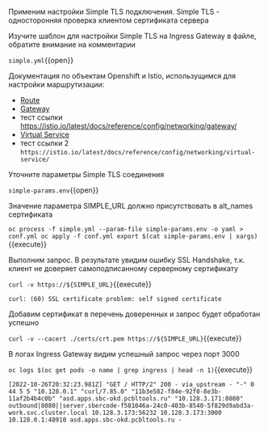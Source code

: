 Применим настройки Simple TLS подключения. Simple TLS - односторонняя проверка клиентом сертификата сервера

Изучите шаблон для настройки Simple TLS на Ingress Gateway в файле, обратите внимание на комментарии

`simple.yml`{{open}}

Документация по объектам Openshift и Istio, использущимся для настройки маршрутизации:

* [Route](https://docs.openshift.com/container-platform/4.7/networking/routes/route-configuration.html)
* [Gateway](https://istio.io/latest/docs/reference/config/networking/gateway/)
* тест ссылки https://istio.io/latest/docs/reference/config/networking/gateway/
* [Virtual Service](https://istio.io/latest/docs/reference/config/networking/virtual-service/)
* тест ссылки 2 `https://istio.io/latest/docs/reference/config/networking/virtual-service/`

Уточните параметры Simple TLS соединения

`simple-params.env`{{open}}

Значение параметра SIMPLE_URL должно присутствовать в alt_names сертификата

`oc process -f simple.yml --param-file simple-params.env -o yaml > conf.yml
oc apply -f conf.yml
export $(cat simple-params.env | xargs)`{{execute}}

Выполним запрос. В результате увидим ошибку SSL Handshake, т.к. клиент не доверяет самоподписанному серверному
сертификату

`curl -v https://${SIMPLE_URL}`{{execute}}

`curl: (60) SSL certificate problem: self signed certificate`

Добавим сертификат в перечень доверенных и запрос будет обработан успешно

`curl -v --cacert ./certs/crt.pem https://${SIMPLE_URL}`{{execute}}

В логах Ingress Gateway видим успешный запрос через порт 3000

`oc logs $(oc get pods -o name | grep ingress | head -n 1)`{{execute}}

`[2022-10-26T20:32:23.981Z] "GET / HTTP/2" 200 - via_upstream - "-" 0 44 5 5 "10.128.0.1" "curl/7.85.0" "11b3e582-f84e-92f0-8e3b-11af2b4b4c0b" "asd.apps.sbc-okd.pcbltools.ru" "10.128.3.171:8080" outbound|8080||server.sbercode-f581046a-24c0-403b-8540-5f829d9abd3a-work.svc.cluster.local 10.128.3.173:56232 10.128.3.173:3000 10.128.0.1:48910 asd.apps.sbc-okd.pcbltools.ru -`
